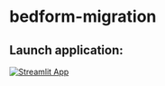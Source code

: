 # bedform-migration

## Launch application:

[![Streamlit App](https://static.streamlit.io/badges/streamlit_badge_black_white.svg)](https://edsaac-bedform-migration--cee440-lab2-l807qm.streamlitapp.com/)
